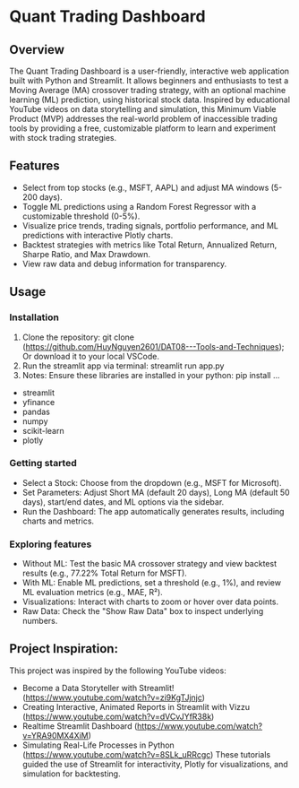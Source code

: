 # Quant Trading Dashboard

## Overview
The Quant Trading Dashboard is a user-friendly, interactive web application built with Python and Streamlit. It allows beginners and enthusiasts to test a Moving Average (MA) crossover trading strategy, with an optional machine learning (ML) prediction, using historical stock data. Inspired by educational YouTube videos on data storytelling and simulation, this Minimum Viable Product (MVP) addresses the real-world problem of inaccessible trading tools by providing a free, customizable platform to learn and experiment with stock trading strategies.

## Features
- Select from top stocks (e.g., MSFT, AAPL) and adjust MA windows (5-200 days).
- Toggle ML predictions using a Random Forest Regressor with a customizable threshold (0-5%).
- Visualize price trends, trading signals, portfolio performance, and ML predictions with interactive Plotly charts.
- Backtest strategies with metrics like Total Return, Annualized Return, Sharpe Ratio, and Max Drawdown.
- View raw data and debug information for transparency.

## Usage
### Installation
1. Clone the repository: git clone (https://github.com/HuyNguyen2601/DAT08---Tools-and-Techniques); Or download it to your local VSCode.
2. Run the streamlit app via terminal: streamlit run app.py
3. Notes: Ensure these libraries are installed in your python: pip install ...
- streamlit
- yfinance
- pandas
- numpy
- scikit-learn
- plotly

### Getting started
- Select a Stock: Choose from the dropdown (e.g., MSFT for Microsoft).
- Set Parameters: Adjust Short MA (default 20 days), Long MA (default 50 days), start/end dates, and ML options via the sidebar.
- Run the Dashboard: The app automatically generates results, including charts and metrics.
### Exploring features
- Without ML: Test the basic MA crossover strategy and view backtest results (e.g., 77.22% Total Return for MSFT).
- With ML: Enable ML predictions, set a threshold (e.g., 1%), and review ML evaluation metrics (e.g., MAE, R²).
- Visualizations: Interact with charts to zoom or hover over data points.
- Raw Data: Check the "Show Raw Data" box to inspect underlying numbers.

## Project Inspiration:
This project was inspired by the following YouTube videos:
- Become a Data Storyteller with Streamlit! (https://www.youtube.com/watch?v=zi9KgTJjnjc)
- Creating Interactive, Animated Reports in Streamlit with Vizzu (https://www.youtube.com/watch?v=dVCvJYfR38k)
- Realtime Streamlit Dashboard (https://www.youtube.com/watch?v=YRA90MX4XiM)
- Simulating Real-Life Processes in Python (https://www.youtube.com/watch?v=8SLk_uRRcgc)
These tutorials guided the use of Streamlit for interactivity, Plotly for visualizations, and simulation for backtesting.
